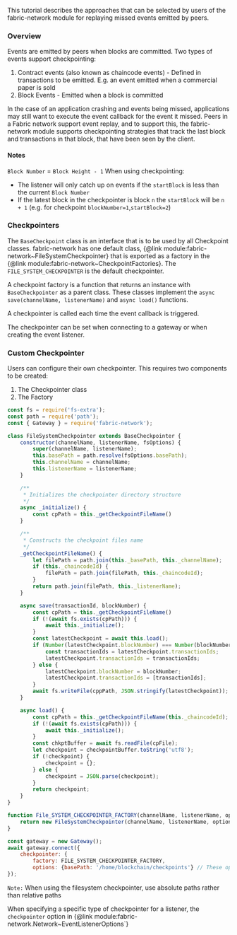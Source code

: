 This tutorial describes the approaches that can be selected by users of the fabric-network module for replaying missed events emitted by peers.

### Overview

Events are emitted by peers when blocks are committed. Two types of events support checkpointing:
1. Contract events (also known as chaincode events) - Defined in transactions to be emitted. E.g. an event emitted when a commercial paper is sold
2. Block Events - Emitted when a block is committed

In the case of an application crashing and events being missed, applications may still want to execute the event callback for the event it missed. Peers in a Fabric network support event replay, and to support this, the fabric-network module supports checkpointing strategies that track the last block and transactions in that block, that have been seen by the client. 

#### Notes
`Block Number` = `Block Height - 1` 
When using checkpointing:
- The listener will only catch up on events if the `startBlock` is less than the current `Block Number`
- If the latest block in the checkpointer is block `n` the `startBlock` will be `n + 1` (e.g. for checkpoint `blockNumber=1`,`startBlock=2`)

### Checkpointers

The `BaseCheckpoint` class is an interface that is to be used by all Checkpoint classes. fabric-network has one default class, {@link module:fabric-network~FileSystemCheckpointer} that is exported as a factory in the {@link module:fabric-network~CheckpointFactories}. The `FILE_SYSTEM_CHECKPOINTER` is the default checkpointer.

A checkpoint factory is a function that returns an instance with `BaseCheckpointer` as a parent class. These classes implement the `async save(channelName, listenerName)` and `async load()` functions. 

A checkpointer is called each time the event callback is triggered. 

The checkpointer can be set when connecting to a gateway or when creating the event listener.

### Custom Checkpointer

Users can configure their own checkpointer. This requires two components to be created:
1. The Checkpointer class
2. The Factory

```javascript
const fs = require('fs-extra');
const path = require('path');
const { Gateway } = require('fabric-network');

class FileSystemCheckpointer extends BaseCheckpointer {
	constructor(channelName, listenerName, fsOptions) {
		super(channelName, listenerName);
		this.basePath = path.resolve(fsOptions.basePath);
		this.channelName = channelName;
		this.listenerName = listenerName;
	}

	/**
	 * Initializes the checkpointer directory structure 
	 */
	async _initialize() {
		const cpPath = this._getCheckpointFileName()
	}

	/**
	 * Constructs the checkpoint files name
	 */
	_getCheckpointFileName() {
		let filePath = path.join(this._basePath, this._channelName);
		if (this._chaincodeId) {
			filePath = path.join(filePath, this._chaincodeId);
		}
		return path.join(filePath, this._listenerName);
	}

	async save(transactionId, blockNumber) { 
		const cpPath = this._getCheckpointFileName()
		if (!(await fs.exists(cpPath))) {
			await this._initialize();
		}
		const latestCheckpoint = await this.load();
		if (Number(latestCheckpoint.blockNumber) === Number(blockNumber)) {
			const transactionIds = latestCheckpoint.transactionIds;
			latestCheckpoint.transactionIds = transactionIds;
		} else {
			latestCheckpoint.blockNumber = blockNumber;
			latestCheckpoint.transactionIds = [transactionIds];
		}
		await fs.writeFile(cppPath, JSON.stringify(latestCheckpoint));
	}

	async load() {
		const cpPath = this._getCheckpointFileName(this._chaincodeId);
		if (!(await fs.exists(cpPath))) {
			await this._initialize();
		}
		const chkptBuffer = await fs.readFile(cpFile);
		let checkpoint = checkpointBuffer.toString('utf8');
		if (!checkpoint) {
			checkpoint = {};
		} else {
			checkpoint = JSON.parse(checkpoint);
		}
		return checkpoint;
	}
}

function File_SYSTEM_CHECKPOINTER_FACTORY(channelName, listenerName, options) {
	return new FileSystemCheckpointer(channelName, listenerName, options);
}

const gateway = new Gateway();
await gateway.connect({
	checkpointer: { 
		factory: FILE_SYSTEM_CHECKPOINTER_FACTORY,
		options: {basePath: '/home/blockchain/checkpoints'} // These options will vary depending on the checkpointer implementation
});

```
`Note:` When using the filesystem checkpointer, use absolute paths rather than relative paths

When specifying a specific type of checkpointer for a listener, the `checkpointer` option in {@link module:fabric-network.Network~EventListenerOptions`}

